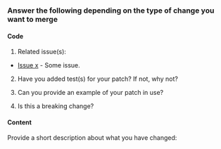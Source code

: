 ### Answer the following depending on the type of change you want to merge

#### Code

1. Related issue(s):

  * [Issue x](https://github.com/neetjn/core-routing/issues/x) - Some issue.

2. Have you added test(s) for your patch? If not, why not?

3. Can you provide an example of your patch in use?

4. Is this a breaking change?

#### Content

Provide a short description about what you have changed:
